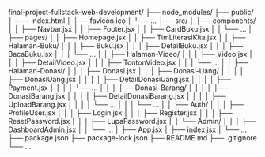 final-project-fullstack-web-development/
├── node_modules/
├── public/
│ ├── index.html
│ ├── favicon.ico
│ └── ...
├── src/
│ ├── components/
│ │ ├── Navbar.jsx
│ │ ├── Footer.jsx
│ │ ├── CardBuku.jsx
│ │ └── ...
│ ├── pages/
│ │ ├── Homepage.jsx
│ │ ├── TimLiterasiKita.jsx
│ │ ├── Halaman-Buku/
│ │ │ ├── Buku.jsx
│ │ │ ├── DetailBuku.jsx
│ │ │ ├── BacaBuku.jsx
│ │ │ └── ...
│ │ ├── Halaman-Video/
│ │ │ ├── Video.jsx
│ │ │ ├── DetailVideo.jsx
│ │ │ ├── TontonVideo.jsx
│ │ │ └── ...
│ │ ├── Halaman-Donasi/
│ │ │ ├── Donasi.jsx
│ │ │ ├── Donasi-Uang/
│ │ │ │ ├── DonasiUang.jsx
│ │ │ │ ├── DetailDonasiUang.jsx
│ │ │ │ ├── Payment.jsx
│ │ │ │ └── ...
│ │ │ ├── Donasi-Barang/
│ │ │ │ ├── DonasiBarang.jsx
│ │ │ │ ├── DetailDonasiBarang.jsx
│ │ │ │ ├── UploadBarang.jsx
│ │ │ │ └── ...
│ │ │ └── ...
│ │ ├── Auth/
│ │ │ ├── ProfileUser.jsx
│ │ │ ├── Login.jsx
│ │ │ ├── Register.jsx
│ │ │ ├── ResetPassword.jsx
│ │ │ ├── LupaPassword.jsx
│ │ └── Admin/
│ │ │ ├── DashboardAdmin.jsx
│ │ └── ...
│ ├── App.jsx
│ ├── index.jsx
│ └── ...
├── package.json
├── package-lock.json
├── README.md
├── .gitignore
└── ...